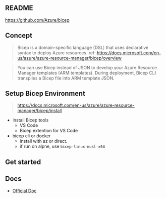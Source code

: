 ## README

https://github.com/Azure/bicep

## Concept

> Bicep is a domain-specific language (DSL) that uses declarative syntax to deploy Azure resources.
> ref: https://docs.microsoft.com/en-us/azure/azure-resource-manager/bicep/overview

> You can use Bicep instead of JSON to develop your Azure Resource Manager templates (ARM templates).
> During deployment, Bicep CLI transpiles a Bicep file into ARM template JSON.

## Setup Bicep Environment

> https://docs.microsoft.com/en-us/azure/azure-resource-manager/bicep/install

* Install Bicep tools
    * VS Code
    * Bicep extention for VS Code
* bicep cli or docker
    * install with az or direct.
    * if run on alpne, use `bicep-linux-musl-x64`

## Get started


## Docs

* [Official Doc](https://docs.microsoft.com/en-us/azure/azure-resource-manager/bicep/overview)
